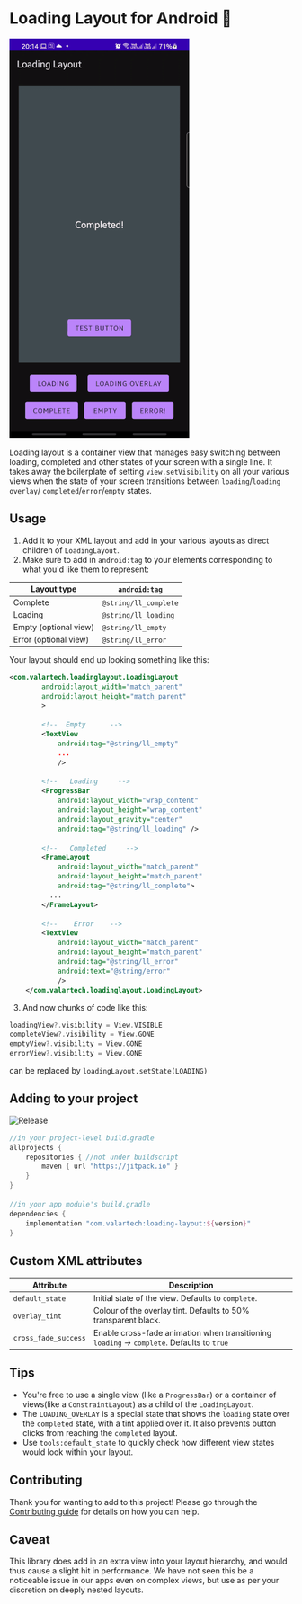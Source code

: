 # Loading Layout for Android 🔁

![Loading layout example](gifs/example.gif)

Loading layout is a container view that manages easy switching between loading, completed and other
states of your screen with a single line. It takes away the boilerplate of setting `view.setVisibility`
on all your various views when the state of your screen transitions between `loading`/`loading overlay`/
`completed`/`error`/`empty` states.

## Usage

1. Add it to your XML layout and add in your various layouts as direct children of `LoadingLayout`.
2. Make sure to add in `android:tag` to your elements corresponding to what you'd like them to represent:


Layout type | `android:tag`
------------ | -------------
Complete | `@string/ll_complete`
Loading | `@string/ll_loading`
Empty (optional view) | `@string/ll_empty`
Error (optional view) | `@string/ll_error`

Your layout should end up looking something like this: 

```xml
<com.valartech.loadinglayout.LoadingLayout
        android:layout_width="match_parent"
        android:layout_height="match_parent"
        >

        <!--  Empty      -->
        <TextView
            android:tag="@string/ll_empty"            
            ...
            />

        <!--   Loading     -->
        <ProgressBar
            android:layout_width="wrap_content"
            android:layout_height="wrap_content"
            android:layout_gravity="center"
            android:tag="@string/ll_loading" />

        <!--   Completed     -->
        <FrameLayout
            android:layout_width="match_parent"
            android:layout_height="match_parent"
            android:tag="@string/ll_complete">
          ...
        </FrameLayout>

        <!--    Error    -->
        <TextView
            android:layout_width="match_parent"
            android:layout_height="match_parent"
            android:tag="@string/ll_error"
            android:text="@string/error"
            />
    </com.valartech.loadinglayout.LoadingLayout>
```   

3. And now chunks of code like this:
```kotlin
loadingView?.visibility = View.VISIBLE
completeView?.visibility = View.GONE
emptyView?.visibility = View.GONE
errorView?.visibility = View.GONE
```
can be replaced by `loadingLayout.setState(LOADING)`

## Adding to your project

![Release](https://jitpack.io/v/com.valartech/loading-layout.svg)

```groovy
//in your project-level build.gradle
allprojects {
    repositories { //not under buildscript
        maven { url "https://jitpack.io" } 
    }
}

//in your app module's build.gradle
dependencies {
    implementation "com.valartech:loading-layout:${version}"
}
```

## Custom XML attributes

Attribute | Description
------------ | -------------
`default_state` | Initial state of the view. Defaults to `complete`.  
`overlay_tint` | Colour of the overlay tint. Defaults to 50% transparent black.  
`cross_fade_success` | Enable cross-fade animation when transitioning `loading` -> `complete`. Defaults to `true`  

## Tips 
- You're free to use a single view (like a `ProgressBar`) or a container of views(like a `ConstraintLayout`)
as a child of the `LoadingLayout`. 
- The `LOADING_OVERLAY` is a special state that shows the `loading` state over the `completed` state,
with a tint applied over it. It also prevents button clicks from reaching the `completed` layout.
- Use `tools:default_state` to quickly check how different view states would look within your layout.

## Contributing
Thank you for wanting to add to this project! Please go through the [Contributing guide](CONTRIBUTING.md) for details on how you can help.

## Caveat
This library does add in an extra view into your layout hierarchy, and would thus cause a slight hit 
in performance. We have not seen this be a noticeable issue in our apps even on complex views, but use
as per your discretion on deeply nested layouts.   
